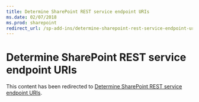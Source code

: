 ```yaml
---
title: Determine SharePoint REST service endpoint URIs
ms.date: 02/07/2018
ms.prod: sharepoint
redirect_url: /sp-add-ins/determine-sharepoint-rest-service-endpoint-uris
---
```



# Determine SharePoint REST service endpoint URIs

This content has been redirected to [Determine SharePoint REST service endpoint URIs](../../sp-add-ins/determine-sharepoint-rest-service-endpoint-uris.md).